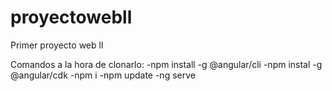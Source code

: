 # proyectowebll
Primer proyecto web ll

Comandos a la hora de clonarlo:
-npm install -g @angular/cli
-npm instal -g @angular/cdk
-npm i
-npm update
-ng serve